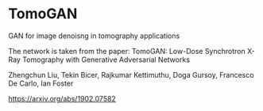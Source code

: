 # TomoGAN
GAN for image denoisng in tomography applications

The network is taken from the paper: 
TomoGAN: Low-Dose Synchrotron X-Ray Tomography with Generative Adversarial Networks

Zhengchun Liu, Tekin Bicer, Rajkumar Kettimuthu, Doga Gursoy, Francesco De Carlo, Ian Foster

https://arxiv.org/abs/1902.07582
